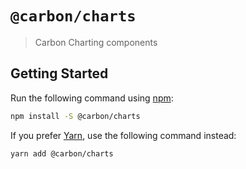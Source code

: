 # `@carbon/charts`

> Carbon Charting components

## Getting Started

Run the following command using [npm](https://www.npmjs.com/):

```bash
npm install -S @carbon/charts
```

If you prefer [Yarn](https://yarnpkg.com/en/), use the following command
instead:

```bash
yarn add @carbon/charts
```
